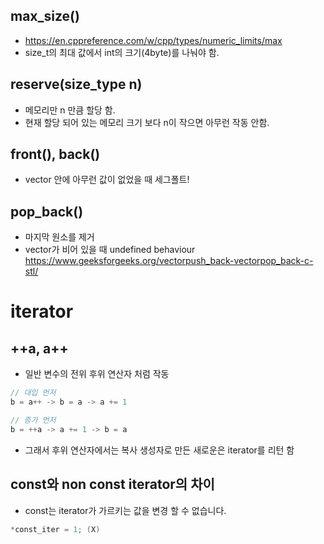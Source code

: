 ## max_size()
- https://en.cppreference.com/w/cpp/types/numeric_limits/max
- size_t의 최대 값에서 int의 크기(4byte)를 나눠야 함.

## reserve(size_type n)
- 메모리만 n 만큼 할당 함.
- 현재 할당 되어 있는 메모리 크기 보다 n이 작으면 아무런 작동 안함.

## front(), back()
- vector 안에 아무런 값이 없었을 때 세그폴트!

## pop_back()
- 마지막 원소를 제거
- vector가 비어 있을 때 undefined behaviour
https://www.geeksforgeeks.org/vectorpush_back-vectorpop_back-c-stl/


# iterator
## ++a, a++
- 일반 변수의 전위 후위 연산자 처럼 작동
~~~c
// 대입 먼저
b = a++ -> b = a -> a += 1

// 증가 먼저
b = ++a -> a += 1 -> b = a
~~~
- 그래서 후위 연산자에서는 복사 생성자로 만든 새로운은 iterator를 리턴 함

## const와 non const iterator의 차이
- const는 iterator가 가르키는 값을 변경 할 수 없습니다.
~~~c++
*const_iter = 1; (X)
~~~
